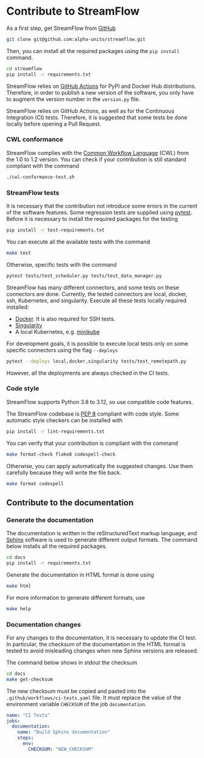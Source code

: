# Contribute to StreamFlow

As a first step, get StreamFlow from [GitHub](https://github.com/alpha-unito/streamflow) 
```bash
git clone git@github.com:alpha-unito/streamflow.git
```

Then, you can install all the required packages using the `pip install` command.

```bash
cd streamflow
pip install -r requirements.txt
```


StreamFlow relies on [GitHub Actions](https://github.com/features/actions) for PyPI and Docker Hub distributions. Therefore, in order to publish a
new version of the software, you only have to augment the version number in the `version.py` file.


StreamFlow relies on GitHub Actions, as well as for the Continuous Integration (CI) tests.
Therefore, it is suggested that some tests be done locally before opening a Pull Request.


### CWL conformance
StreamFlow complies with the [Common Workflow Language](https://www.commonwl.org/) (CWL) from the 1.0 to 1.2 version.
You can check if your contribution is still standard compliant with the command
```bash
./cwl-conformance-test.sh
```

### StreamFlow tests
It is necessary that the contribution not introduce some errors in the current of the software features.
Some regression tests are supplied using [pytest](https://docs.pytest.org/en/7.3.x/getting-started.html). Before it is necessary to install the required packages for the testing
```bash
pip install -r test-requirements.txt
```

You can execute all the available tests with the command
```bash 
make test
```
Otherwise, specific tests with the command
```bash
pytest tests/test_scheduler.py tests/test_data_manager.py
```

StreamFlow has many different connectors, and some tests on these connectors are done. Currently, the tested connectors are local, docker, ssh, Kubernetes, and singularity.
Execute all these tests locally required installed: 
- [Docker](https://docs.docker.com/engine/install/). It is also required for SSH tests.
- [Singularity](https://docs.sylabs.io/guides/3.0/user-guide/installation.html)
- A local Kubernetes, e.g. [minikube](https://minikube.sigs.k8s.io/docs/start/)

For development goals, it is possible to execute local tests only on some specific connectors using the flag `--deploys`
```bash 
pytest --deploys local,docker,singularity tests/test_remotepath.py
```
However, all the deployments are always checked in the CI tests.



### Code style
StreamFlow supports Python 3.8 to 3.12, so use compatible code features.

The StreamFlow codebase is [PEP 8](https://peps.python.org/pep-0008/) compliant with code style.
Some automatic style checkers can be installed with
```bash
pip install -r lint-requirements.txt
```

You can verify that your contribution is compliant with the command
```bash
make format-check flake8 codespell-check
```

Otherwise, you can apply automatically the suggested changes. Use them carefully because they will write the file back. 
```bash
make format codespell
```





## Contribute to the documentation

### Generate the documentation
The documentation is written in the reStructuredText markup language, and [Sphinx](https://www.sphinx-doc.org/en/master/) software is used to generate different output formats. The command below installs all the required packages.
```bash
cd docs
pip install -r requirements.txt
```

Generate the documentation in HTML format is done using
```bash
make html
```

For more information to generate different formats, use
```bash
make help
```

### Documentation changes
For any changes to the documentation, it is necessary to update the CI test.
In particular, the checksum of the documentation in the HTML format is tested to avoid misleading changes when new Sphinx versions are released.

The command below shows in stdout the checksum
```bash
cd docs
make get-checksum
```

The new checksum must be copied and pasted into the `.github/workflows/ci-tests.yaml` file.
It must replace the value of the environment variable `CHECKSUM` of the job `documentation`.
```yaml
name: "CI Tests"
jobs:
  documentation:
    name: "Build Sphinx documentation"
    steps:
      env:
        CHECKSUM: "NEW_CHECKSUM"
```


